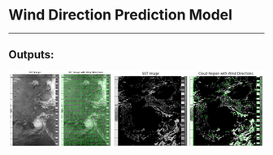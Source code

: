 # Wind Direction Prediction Model
---
## Outputs:

<div style="display: flex; justify-content: space-around;">
  <img src="static\sst image with wind direction.jpg" width="40%" height="40%">
  <img src="static\sst image with wind directions in cloud regions.jpg" width="59%" height="59%">
</div>


